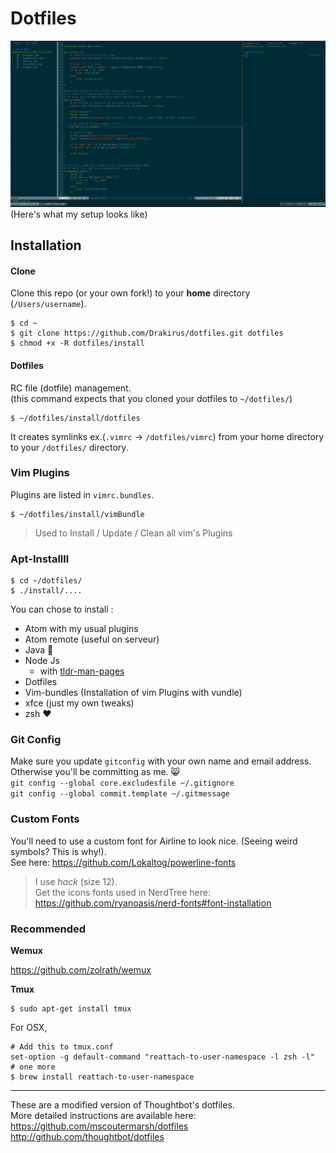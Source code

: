 Dotfiles
===================
![screenshot](https://github.com/Drakirus/dotfiles/blob/master/screenshot.png)
(Here's what my setup looks like)

## Installation

#### Clone
Clone this repo (or your own fork!) to your **home** directory (`/Users/username`).

```
$ cd ~
$ git clone https://github.com/Drakirus/dotfiles.git dotfiles
$ chmod +x -R dotfiles/install
```

#### Dotfiles

RC file (dotfile) management.  
(this command expects that you cloned your dotfiles to `~/dotfiles/`)
```
$ ~/dotfiles/install/dotfiles
```
It creates symlinks ex.(`.vimrc` -> `/dotfiles/vimrc`) from your home directory to your `/dotfiles/` directory.  

### Vim Plugins
Plugins are listed in `vimrc.bundles`.
```
$ ~/dotfiles/install/vimBundle
```
> Used to Install / Update / Clean all vim's Plugins

### Apt-Installll
```
$ cd ~/dotfiles/
$ ./install/....
```
You can chose to install :
* Atom with my usual plugins
* Atom remote (useful on serveur)
* Java :grimacing:
* Node Js
   * with [tldr-man-pages](https://github.com/tldr-pages/tldr)
* Dotfiles
* Vim-bundles (Installation of vim Plugins with vundle)
* xfce (just my own tweaks)
* zsh :heart:


### Git Config
Make sure you update `gitconfig` with your own name and email address. Otherwise you'll be committing as me. :smile_cat:  
`git config --global core.excludesfile ~/.gitignore`  
`git config --global commit.template ~/.gitmessage`  

### Custom Fonts
You'll need to use a custom font for Airline to look nice. (Seeing weird symbols? This is why!).  
See here: https://github.com/Lokaltog/powerline-fonts
> I use *hack* (size 12).  
> Get the icons fonts used in NerdTree here: https://github.com/ryanoasis/nerd-fonts#font-installation

### Recommended

**Wemux**

https://github.com/zolrath/wemux

**Tmux**
```
$ sudo apt-get install tmux
```

For OSX,
```
# Add this to tmux.conf
set-option -g default-command "reattach-to-user-namespace -l zsh -l"
# one more
$ brew install reattach-to-user-namespace
```
---
These are a modified version of Thoughtbot's dotfiles.  
More detailed instructions are available here:  
https://github.com/mscoutermarsh/dotfiles
http://github.com/thoughtbot/dotfiles
